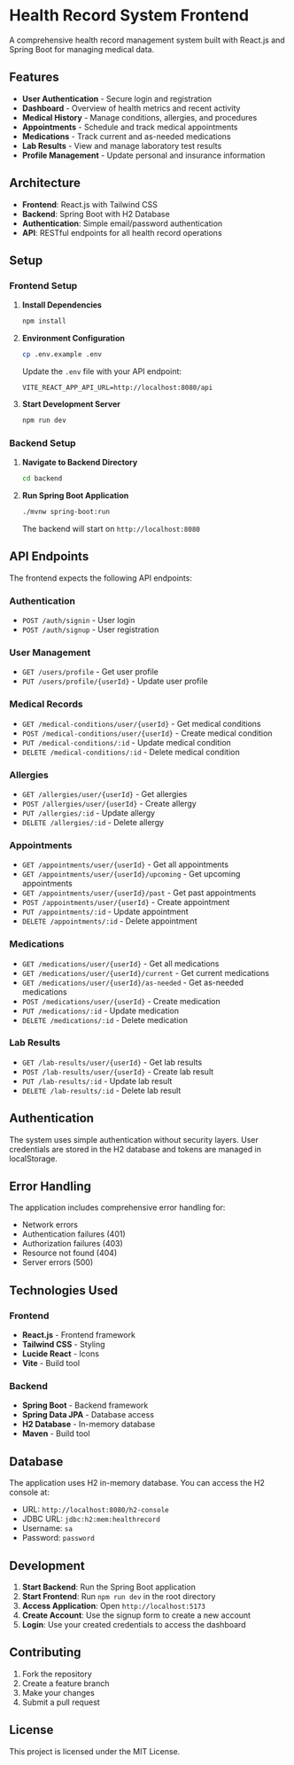 # Health Record System Frontend

A comprehensive health record management system built with React.js and Spring Boot for managing medical data.

## Features

- **User Authentication** - Secure login and registration
- **Dashboard** - Overview of health metrics and recent activity
- **Medical History** - Manage conditions, allergies, and procedures
- **Appointments** - Schedule and track medical appointments
- **Medications** - Track current and as-needed medications
- **Lab Results** - View and manage laboratory test results
- **Profile Management** - Update personal and insurance information

## Architecture

- **Frontend**: React.js with Tailwind CSS
- **Backend**: Spring Boot with H2 Database
- **Authentication**: Simple email/password authentication
- **API**: RESTful endpoints for all health record operations

## Setup

### Frontend Setup

1. **Install Dependencies**
   ```bash
   npm install
   ```

2. **Environment Configuration**
   ```bash
   cp .env.example .env
   ```
   Update the `.env` file with your API endpoint:
   ```
   VITE_REACT_APP_API_URL=http://localhost:8080/api
   ```

3. **Start Development Server**
   ```bash
   npm run dev
   ```

### Backend Setup

1. **Navigate to Backend Directory**
   ```bash
   cd backend
   ```

2. **Run Spring Boot Application**
   ```bash
   ./mvnw spring-boot:run
   ```
   
   The backend will start on `http://localhost:8080`

## API Endpoints

The frontend expects the following API endpoints:

### Authentication
- `POST /auth/signin` - User login
- `POST /auth/signup` - User registration

### User Management
- `GET /users/profile` - Get user profile
- `PUT /users/profile/{userId}` - Update user profile

### Medical Records
- `GET /medical-conditions/user/{userId}` - Get medical conditions
- `POST /medical-conditions/user/{userId}` - Create medical condition
- `PUT /medical-conditions/:id` - Update medical condition
- `DELETE /medical-conditions/:id` - Delete medical condition

### Allergies
- `GET /allergies/user/{userId}` - Get allergies
- `POST /allergies/user/{userId}` - Create allergy
- `PUT /allergies/:id` - Update allergy
- `DELETE /allergies/:id` - Delete allergy

### Appointments
- `GET /appointments/user/{userId}` - Get all appointments
- `GET /appointments/user/{userId}/upcoming` - Get upcoming appointments
- `GET /appointments/user/{userId}/past` - Get past appointments
- `POST /appointments/user/{userId}` - Create appointment
- `PUT /appointments/:id` - Update appointment
- `DELETE /appointments/:id` - Delete appointment

### Medications
- `GET /medications/user/{userId}` - Get all medications
- `GET /medications/user/{userId}/current` - Get current medications
- `GET /medications/user/{userId}/as-needed` - Get as-needed medications
- `POST /medications/user/{userId}` - Create medication
- `PUT /medications/:id` - Update medication
- `DELETE /medications/:id` - Delete medication

### Lab Results
- `GET /lab-results/user/{userId}` - Get lab results
- `POST /lab-results/user/{userId}` - Create lab result
- `PUT /lab-results/:id` - Update lab result
- `DELETE /lab-results/:id` - Delete lab result

## Authentication

The system uses simple authentication without security layers. User credentials are stored in the H2 database and tokens are managed in localStorage.

## Error Handling

The application includes comprehensive error handling for:
- Network errors
- Authentication failures (401)
- Authorization failures (403)
- Resource not found (404)
- Server errors (500)

## Technologies Used

### Frontend
- **React.js** - Frontend framework
- **Tailwind CSS** - Styling
- **Lucide React** - Icons
- **Vite** - Build tool

### Backend
- **Spring Boot** - Backend framework
- **Spring Data JPA** - Database access
- **H2 Database** - In-memory database
- **Maven** - Build tool

## Database

The application uses H2 in-memory database. You can access the H2 console at:
- URL: `http://localhost:8080/h2-console`
- JDBC URL: `jdbc:h2:mem:healthrecord`
- Username: `sa`
- Password: `password`

## Development

1. **Start Backend**: Run the Spring Boot application
2. **Start Frontend**: Run `npm run dev` in the root directory
3. **Access Application**: Open `http://localhost:5173`
4. **Create Account**: Use the signup form to create a new account
5. **Login**: Use your created credentials to access the dashboard

## Contributing

1. Fork the repository
2. Create a feature branch
3. Make your changes
4. Submit a pull request

## License

This project is licensed under the MIT License.